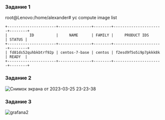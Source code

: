 ### Задание 1

  root@Lenovo:/home/alexander# yc compute image list
   
    +----------------------+---------------+--------+----------------------+--------+
    |          ID          |     NAME      | FAMILY |     PRODUCT IDS      | STATUS |
    +----------------------+---------------+--------+----------------------+--------+
    | fd81ds52quhbkbtrf92p | centos-7-base | centos | f2esd9f5o5i9p7pkkk8k | READY  |
    +----------------------+---------------+--------+----------------------+--------+



### Задание 2


![Снимок экрана от 2023-03-25 23-23-38](https://user-images.githubusercontent.com/119140245/227735539-3c9f4da5-d6aa-4706-b41e-cdcdba1c9701.jpg)


### Задание 3

![grafana2](https://user-images.githubusercontent.com/119140245/227737467-e911548c-11b3-460c-bac9-d4c9261b2799.jpg)
